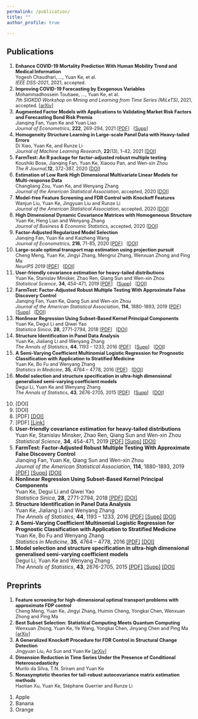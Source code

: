 ```yaml
---
permalink: /publication/
title: ""
author_profile: true

---
```

## Publications

1. <span style="font-size:0.9em;">**Enhance COVID-19 Mortality Prediction With Human Mobility Trend and Medical Information**    
  Yogesh Chaudhari, ..., Yuan Ke, et al.        
  *IEEE DSS-2021*, 2021, accepted.
1. <span style="font-size:0.9em;">**Improving COVID-19 Forecasting by Exogenous Variables**    
  Mohammadhossein Toutiaee, ..., Yuan Ke, et al.        
  *7th SIGKDD Workshop on Mining and Learning from Time Series (MiLeTS)*, 2021, accepted. [[arXiv](https://arxiv.org/abs/2107.10397)]
1. <span style="font-size:0.9em;">**Augmented Factor Models with Applications to Validating Market Risk Factors and Forecasting Bond Risk Premia**    
   Jianqing Fan, Yuan Ke and Yuan Liao      
   *Journal of Econometrics*, **222**, 269-294, 2021  [[PDF](http://yuan-ke.github.io/files/FanKeLiao_19.pdf)] &nbsp;  [[Supp](http://yuan-ke.github.io/files/FanKeLiao_19_supp.pdf)]  
1. <span style="font-size:0.9em;">**Homogeneity Structure Learning in Large-scale Panel Data with Heavy-tailed Errors**    
  Di Xiao, Yuan Ke, and Runze Li      
  *Journal of Machine Learning Research*, **22**(13), 1-42, 2021   [[DOI](http://jmlr.org/papers/v22/19-1018.html)]  
1. <span style="font-size:0.9em;">**FarmTest: An R package for factor-adjusted robust multiple testing**    
  Koushiki Bose, Jianqing Fan, Yuan Ke, Xiaoou Pan, and Wen-xin Zhou      
  *The R Journal*,**12**, 372-387, 2020   [[DOI](https://journal.r-project.org/archive/2021/RJ-2021-023/index.html)]
1. <span style="font-size:0.9em;">**Estimation of Low Rank High Dimensional Multivariate Linear Models for Multi-response Data**    
   Changliang Zou, Yuan Ke, and Wenyang Zhang      
   *Journal of the American Statistical Association*, accepted, 2020  [[DOI](https://doi.org/10.1080/01621459.2020.1799813)]      
1. <span style="font-size:0.9em;">**Model-free Feature Screening and FDR Control with Knockoff Features**    
   Wanjun Liu, Yuan Ke, Jingyuan Liu and Runze Li      
   *Journal of the American Statistical Association*, accepted, 2020  [[DOI](https://doi.org/10.1080/01621459.2020.1783274)]     
1. <span style="font-size:0.9em;">**High Dimensional Dynamic Covariance Matrices with Homogeneous Structure**      
   Yuan Ke, Heng Lian and Wenyang Zhang      
   *Journal of Business & Economic Statistics*, accepted, 2020    [[DOI](https://doi.org/10.1080/07350015.2020.1779079)]       
1. <span style="font-size:0.9em;">**Factor-Adjusted Regularized Model Selection**    
   Jianqing Fan, Yuan Ke and Kaizheng Wang      
   *Journal of Econometrics*, **216**, 71-85, 2020  [[PDF](http://yuan-ke.github.io/files/FARMselect.pdf)] &nbsp;  [[DOI](https://doi.org/10.1016/j.jeconom.2020.01.006)]     
1. <span style="font-size:0.9em;">**Large-scale optimal transport map estimation using projection pursuit**    
   Cheng Meng, Yuan Ke, Jingyi Zhang, Mengrui Zhang, Wenxuan Zhong and Ping Ma      
   *NeurIPS 2019*  [[PDF](http://yuan-ke.github.io/files/NIPS2019.pdf)] &nbsp;  [[DOI](https://papers.nips.cc/paper/9023-large-scale-optimal-transport-map-estimation-using-projection-pursuit)]     
1. <span style="font-size:0.9em;">**User-friendly covariance estimation for heavy-tailed distributions**    
   Yuan Ke, Stanislav Minsker, Zhao Ren, Qiang Sun and Wen-xin Zhou      
   *Statistical Science*, **34**, 454-471, 2019  [[PDF](http://yuan-ke.github.io/files/RobustCov.pdf)] &nbsp;  [[Supp](http://yuan-ke.github.io/files/RobustCov_supp.pdf)]   &nbsp; [[DOI](http://dx.doi.org/10.1214/19-STS711)]        
1. <span style="font-size:0.9em;">**FarmTest: Factor-Adjusted Robust Multiple Testing With Approximate False Discovery Control**    
   Jianqing Fan, Yuan Ke, Qiang Sun and Wen-xin Zhou      
   *Journal of the American Statistical Association*, **114**, 1880-1893, 2019  [[PDF](http://yuan-ke.github.io/files/FarmTest.pdf)] &nbsp;  [[Supp](http://yuan-ke.github.io/files/FarmTest_supp.pdf)]  &nbsp; [[DOI](https://doi.org/10.1080/01621459.2018.1527700)]        
1. <span style="font-size:0.9em;">**Nonlinear Regression Using Subset-Based Kernel Principal Components**    
   Yuan Ke, Degui Li and Qiwei Yao      
   *Statistica Sinica*, **28**, 2771-2794, 2018  [[PDF](http://yuan-ke.github.io/files/KeLiYao_16.pdf)] &nbsp;  [[DOI](http://www3.stat.sinica.edu.tw/statistica/J28N5/J28N528/J28N528.html)]     
1. <span style="font-size:0.9em;">**Structure Identification in Panel Data Analysis**    
   Yuan Ke, Jialiang Li and Wenyang Zhang      
   *The Annals of Statistics*, **44**, 1193 – 1233, 2016  [[PDF](http://yuan-ke.github.io/files/KeLiZhang_16.pdf)] &nbsp;  [[Supp](http://yuan-ke.github.io/files/KeLiZhang_16_supp.pdf)]  &nbsp; [[DOI](https://onlinelibrary.wiley.com/doi/abs/10.1002/sim.7034)]         
1. <span style="font-size:0.9em;">**A Semi-Varying Coefficient Multinomial Logistic Regression for Prognostic Classification with Application to Stratified Medicine**    
   Yuan Ke, Bo Fu and Wenyang Zhang      
   *Statistics in Medicine*, **35**, 4764 – 4778, 2016  [[PDF](http://yuan-ke.github.io/files/KeFuZhang_16.pdf)] &nbsp;   [[DOI](https://projecteuclid.org/euclid.aos/1460381691)]     
1. <span style="font-size:0.9em;">**Model selection and structure specification in ultra-high dimensional generalised semi-varying coefficient models**      
    Degui Li, Yuan Ke and Wenyang Zhang        
    *The Annals of Statistics*, **43**, 2676-2705, 2015  [[PDF](http://yuan-ke.github.io/files/LiKeZhang_15.pdf)] &nbsp;  [[Supp](http://yuan-ke.github.io/files/LiKeZhang_15_supp.pdf)]  &nbsp; [[DOI](https://projecteuclid.org/euclid.aos/1444222089)]     


  <ol reversed>

  <li style="font-size:15px>
  <b>Model-free Feature Screening and FDR Control with Knockoff Features</b> <br>
  Wanjun Liu, Yuan Ke, Jingyuan Liu and Runze Li   <br>
  <i>Journal of the American Statistical Association</i>, accepted, 2020   
  <a href="https://doi.org/10.1080/01621459.2020.1783274">[DOI]</a>  
  </li>

  <li style="font-size:20px>
  <b>High Dimensional Dynamic Covariance Matrices with Homogeneous Structure</b> <br>
  Yuan Ke, Heng Lian and Wenyang Zhang  <br>
  <i>Journal of Business & Economic Statistics</i>, accepted, 2020   
  <a href="https://doi.org/10.1080/07350015.2020.1779079">[DOI]</a>  
  </li>

  <li style="font-size:25px>
  <b>Factor-Adjusted Regularized Model Selection</b> <br>
  Jianqing Fan, Yuan Ke and Kaizheng Wang   <br>
  <i>Journal of Econometrics</i>, <b>216</b>, 71-85, 2020
  <a href="http://yuan-ke.github.io/files/FARMselect.pdf">[PDF]</a>
  <a href="https://doi.org/10.1016/j.jeconom.2020.01.006">[DOI]</a>  
  </li>

  <li style="font-size:30px>
  <b>Large-scale optimal transport map estimation using projection pursuit</b> <br>
  Cheng Meng, Yuan Ke, Jingyi Zhang, Mengrui Zhang, Wenxuan Zhong and Ping Ma  <br>
  <i>NeurIPS 2019</i>,   
  <a href="http://yuan-ke.github.io/files/NIPS2019.pdf">[PDF]</a>
  <a href="https://papers.nips.cc/paper/9023-large-scale-optimal-transport-map-estimation-using-projection-pursuit">[Link]</a>  
  </li>

  <li>
  <b>User-friendly covariance estimation for heavy-tailed distributions</b> <br>
  Yuan Ke, Stanislav Minsker, Zhao Ren, Qiang Sun and Wen-xin Zhou  <br>
  <i>Statistical Science</i>, <b>34</b>, 454-471, 2019  
  <a href="http://yuan-ke.github.io/files/RobustCov.pdf">[PDF]</a>
  <a href="http://yuan-ke.github.io/files/RobustCov_supp.pdf">[Supp]</a>   
  <a href="http://dx.doi.org/10.1214/19-STS711">[DOI]</a>  
  </li>

  <li>
  <b>FarmTest: Factor-Adjusted Robust Multiple Testing With Approximate False Discovery Control</b> <br>
  Jianqing Fan, Yuan Ke, Qiang Sun and Wen-xin Zhou  <br>
  <i>Journal of the American Statistical Association</i>, <b>114</b>, 1880-1893, 2019  
  <a href="http://yuan-ke.github.io/files/FarmTest.pdf">[PDF]</a>
  <a href="http://yuan-ke.github.io/files/FarmTest_supp.pdf">[Supp]</a>   
  <a href="https://doi.org/10.1080/01621459.2018.1527700">[DOI]</a>  
  </li>

  <li>
  <b>Nonlinear Regression Using Subset-Based Kernel Principal Components</b> <br>
  Yuan Ke, Degui Li and Qiwei Yao <br>
  <i>Statistica Sinica</i>, <b>28</b>, 2771-2794, 2018  <a href="http://yuan-ke.github.io/files/KeLiYao_16.pdf">[PDF]</a>  
  <a href="http://www3.stat.sinica.edu.tw/statistica/J28N5/J28N528/J28N528.html">[DOI]</a>  
  </li>

  <li>
  <b>Structure Identification in Panel Data Analysis</b> <br>
  Yuan Ke, Jialiang Li and Wenyang Zhang <br>
  <i>The Annals of Statistics</i>, <b>44</b>, 1193 – 1233, 2016  <a href="http://yuan-ke.github.io/files/KeLiZhang_16.pdf">[PDF]</a>  
  <a href="http://yuan-ke.github.io/files/KeLiZhang_16_supp.pdf">[Supp]</a>  
  <a href="https://onlinelibrary.wiley.com/doi/abs/10.1002/sim.7034">[DOI]</a>  
  </li>

  <li>
  <b>A Semi-Varying Coefficient Multinomial Logistic Regression for Prognostic Classification with Application to Stratified Medicine</b> <br>
  Yuan Ke, Bo Fu and Wenyang Zhang <br>
  <i>Statistics in Medicine</i>, <b>35</b>, 4764 – 4778, 2016  <a href="http://yuan-ke.github.io/files/KeFuZhang_16.pdf">[PDF]</a>  
  <a href="https://projecteuclid.org/euclid.aos/1460381691">[DOI]</a>  
  </li>

  <li>
  <b>Model selection and structure specification in ultra-high dimensional generalised semi-varying coefficient models</b> <br>
  Degui Li, Yuan Ke and Wenyang Zhang <br>
  <i>The Annals of Statistics</i>, <b>43</b>, 2676-2705, 2015  <a href="http://yuan-ke.github.io/files/LiKeZhang_15.pdf">[PDF]</a>  
  <a href="http://yuan-ke.github.io/files/LiKeZhang_15_supp.pdf">[Supp]</a>  
  <a href="https://projecteuclid.org/euclid.aos/1444222089">[DOI]</a>  
  </li>

  </ol>


## Preprints

1. <span style="font-size:0.9em;">**Feature screening for high-dimensional optimal transport problems with approximate FDP control**    
Cheng Meng, Yuan Ke, Jingyi Zhang, Huimin Cheng, Yongkai Chen, Wenxuan Zhong and Ping Ma
1. <span style="font-size:0.9em;">**Best Subset Selection: Statistical Computing Meets Quantum Computing**    
Wenxuan Zhong, Yuan Ke, Ye Wang, Yongkai Chen, Jinyang Chen and Ping Ma [[arXiv](https://arxiv.org/abs/2107.08359)]
1. <span style="font-size:0.9em;">**A Generalized Knockoff Procedure for FDR Control in Structural Change Detection**    
Jingyuan Liu, Ao Sun and Yuan Ke [[arXiv](https://arxiv.org/abs/2108.10595)]
1. <span style="font-size:0.9em;">**Dimension Reduction in Time Series Under the Presence of Conditional Heteroscedasticity**    
Murilo da Silva, T.N. Sriram and Yuan Ke
1. <span style="font-size:0.9em;">**Nonasymptotic theories for tail-robust autocovariance matrix estimation methods**    
Haotian Xu, Yuan Ke, Stéphane Guerrier and Runze Li




<ol>
<li>Apple</li>
<li>Banana</li>
<li>Orange</li>
</ol>
